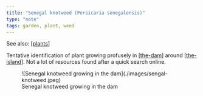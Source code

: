 ```yaml
---
title: "Senegal knotweed (Persicaria senegalensis)"
type: "note"
tags: garden, plant, weed
---
```


See also: [[plants]]

Tentative identification of plant growing profusely in [[the-dam]] around [[the-island]]. Not a lot of resources found after a quick search online.

<figure markdown>
![Senegal knotweed growing in the dam](./images/sengal-knotweed.jpeg)
<figcaption>Senegal knotweed growing in the dam</figcaption>
</figure>

[//begin]: # "Autogenerated link references for markdown compatibility"
[plants]: plants "Plants"
[the-dam]: ../the-dam "The Dam"
[the-island]: ../the-island "The Island"
[//end]: # "Autogenerated link references"